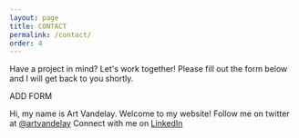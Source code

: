 ```yaml
---
layout: page
title: CONTACT
permalink: /contact/
order: 4
---
```


Have a project in mind? Let's work together!
Please fill out the form below and I will get back to you shortly.

ADD FORM

Hi, my name is Art Vandelay. Welcome to my website! 
Follow me on twitter at [@artvandelay](http://www.twitter.com)
Connect with me on [LinkedIn](http://www.linkedin.com)


